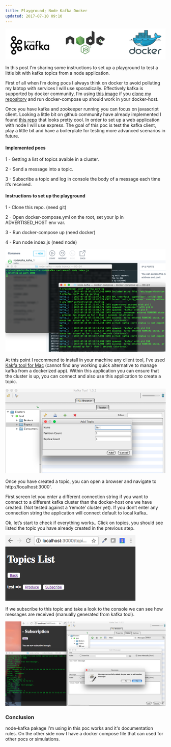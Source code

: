 ```yaml
---
title: Playground; Node Kafka Docker 
updated: 2017-07-10 09:10
---
```



<img src='../assets/keepcoding_docker_kafka_node_playground.png' />
<p>
In this post I'm sharing some instructions to set up a playground to test a little bit with kafka topics from a node application. 
</p>
<p>
First of all when I’m doing pocs I always think on docker to avoid polluting my labtop with services I will use sporadically. Effectively kafka is supported by docker community, I’m using <a href='https://hub.docker.com/r/spotify/kafka/'>this image</a> if you <a href='https://github.com/ccanizares/node-kafka-playground'>clone my repository</a> and run docker-compose up should work in your docker-host.
</p>
<p>
Once you have kafka and zookeeper running you can focus on javascript client. Looking a little bit on github community have already implemented I found <a href='https://www.npmjs.com/package/kafka-node'>this repo</a> that looks pretty cool. In order to set up a web application with node I will use express. The goal of this poc is test the kafka client, play a little bit and have a boilerplate for testing more advanced scenarios in future.
</p>
<h4>Implemented pocs</h4>

1 -	Getting a list of topics avaible in a cluster. 

2 -	Send a message into a topic. 

3 -	Subscribe a topic and log in console the body of a message each time it’s received. 

<h4>Instructions to set up the playground</h4>

1 -	Clone this repo. (need git)

2 -	Open docker-compose.yml on the root, set your ip in ADVERTISED_HOST env var. 

3 -	Run docker-compose up (need docker)

4 -	Run node index.js (need node)

<img src='../assets/Kafka_Node_Docker_KeepCoding.png' />

At this point I recommend to install in your machine any client tool, I’ve used <a href='http://www.kafkatool.com/download.html' >Kakfa tool for Mac</a> (cannot find any working quick alternative to manage kafka from a dockerized app). 
Within this application you can ensure that the cluster is up, you can connect and also use this application to create a topic. 

<img src='../assets/KeepCoding_Docker_Node_Kafka.png' />

Once you have created a topic, you can open a browser and navigate to http://localhost:3000'. 

First screen let you enter a different connection string if you want to connect to a different kafka cluster than the docker-host one  we have created. (Not tested against a ‘remote’ cluster yet). If you don’t enter any connection string the application will connect default to local kafka.. 

Ok, let’s start to check if everything works.. Click on topics, you should see listed the topic you have already created in the previous step. 

<img src='../assets/Keepcoding_Docker_Kafka_Screen.png' />

If we subscribe to this topic and take a look to the console we can see how messages are received (manually generated from kafka tool).

<img src='../assets/KeepCoding_Kafka_Node_Express_Docker.png' />

### Conclusion 

node-kafka pakage I'm using in this poc works and it's documentation rules. On the other side now I have a docker compose file that can used for other pocs or simulations.

